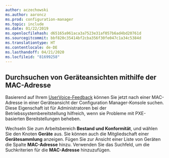 ```yaml
---
author: aczechowski
ms.author: aaroncz
ms.prod: configuration-manager
ms.topic: include
ms.date: 01/22/2019
ms.openlocfilehash: d65165a961aca3a7523e31af057b6ad4bd20761d
ms.sourcegitcommit: bbf820c35414bf2cba356f30fe047c1a34c5384d
ms.translationtype: HT
ms.contentlocale: de-DE
ms.lasthandoff: 04/21/2020
ms.locfileid: "81699258"
---
```

## <a name="search-device-views-using-mac-address"></a><a name="bkmk_mac"></a> Durchsuchen von Geräteansichten mithilfe der MAC-Adresse
<!--3600878-->

Basierend auf Ihrem [UserVoice-Feedback](https://configurationmanager.uservoice.com/forums/300492-ideas/suggestions/14765880-console-device-view-should-allow-search-filter-by) können Sie jetzt nach einer MAC-Adresse in einer Geräteansicht der Configuration Manager-Konsole suchen. Diese Eigenschaft ist für Administratoren bei der Betriebssystembereitstellung hilfreich, wenn sie Probleme mit PXE-basierten Bereitstellungen beheben.

Wechseln Sie zum Arbeitsbereich **Bestand und Konformität**, und wählen Sie den Knoten **Geräte** aus. Sie können auch die Mitgliedschaft einer **Gerätesammlung** anzeigen. Fügen Sie zur Ansicht einer Liste von Geräten die Spalte **MAC-Adresse** hinzu. Verwenden Sie das Suchfeld, um die Suchkriterien für die **MAC-Adresse** hinzuzufügen. 

